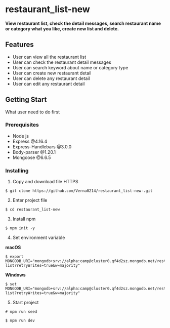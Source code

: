 # restaurant_list-new
**View restaurant list, check the detail messages, search restaurant name or category what you like, create new list and delete.**

## Features
+ User can view all the restaurant list
+ User can check the restaurant detail messages
+ User can search keyword about name or category type
+ User can create new restaurant detail
+ User can delete any restaurant detail
+ User can edit any restaurant detail

## Getting Start
What user need to do first

### Prerequisites
+ Node js 
+ Express @4.16.4
+ Express-Handlebars @3.0.0
+ Body-parser @1.20.1
+ Mongoose @6.6.5


### Installing
1. Copy and download file HTTPS
```
$ git clone https://github.com/Verna0214/restaurant_list-new-.git
```

2. Enter project file
```
$ cd restaurant_list-new
```

3. Install npm
```
$ npm init -y
```

4. Set environment variable

**macOS**
```
$ export MONGODB_URI="mongodb+srv://alpha:camp@cluster0.qf4d2sz.mongodb.net/restaurant-list?retryWrites=true&w=majority"
```
**Windows**
```
$ set MONGODB_URI="mongodb+srv://alpha:camp@cluster0.qf4d2sz.mongodb.net/restaurant-list?retryWrites=true&w=majority"
```

5. Start project
```
# npm run seed
```

```
$ npm run dev
```
